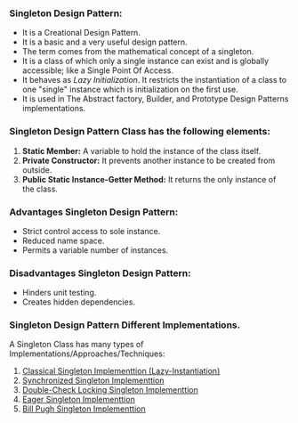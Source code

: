 ### Singleton Design Pattern:
- It is a Creational Design Pattern. 
- It is a basic and a very useful design pattern. 
- The term comes from the mathematical concept of a singleton.
- It is a class of which only a single instance can exist and is globally accessible; like a Single Point Of Access. 
- It behaves as <i>Lazy Initialization</i>. It restricts the instantiation of a class to one "single" instance which is initialization on the first use. 
- It is used in The Abstract factory, Builder, and Prototype Design Patterns implementations.


### Singleton Design Pattern Class has the following	elements:
1. <b>Static Member:</b> A variable to hold the instance of the class itself.
2. <b>Private Constructor:</b> It prevents another instance to be created from outside.
3. <b>Public Static Instance-Getter Method:</b> It returns the only instance of the class.


### Advantages Singleton Design Pattern:
- Strict control access to sole instance.
- Reduced name space.
- Permits a variable number of instances.


### Disadvantages Singleton Design Pattern:
- Hinders unit testing.
- Creates hidden dependencies.


### Singleton Design Pattern Different Implementations.
A Singleton Class has many types of Implementations/Approaches/Techniques:
1. [Classical Singleton Implementtion (Lazy-Instantiation)](/src/main/java/creationalDesignPatterns/singletonDesignPattern/ClassicalLazySingleton.java)
2. [Synchronized Singleton Implementtion](/src/main/java/creationalDesignPatterns/singletonDesignPattern/SynchronizedSingleton.java) 
3. [Double-Check Locking Singleton Implementtion](/src/main/java/creationalDesignPatterns/singletonDesignPattern/DoubleCheckLockingSingleton.java)
4. [Eager Singleton Implementtion](/src/main/java/creationalDesignPatterns/singletonDesignPattern/EagerSingleton.java)
5. [Bill Pugh Singleton Implementtion](/src/main/java/creationalDesignPatterns/singletonDesignPattern/BillPughSingleton.java)		
